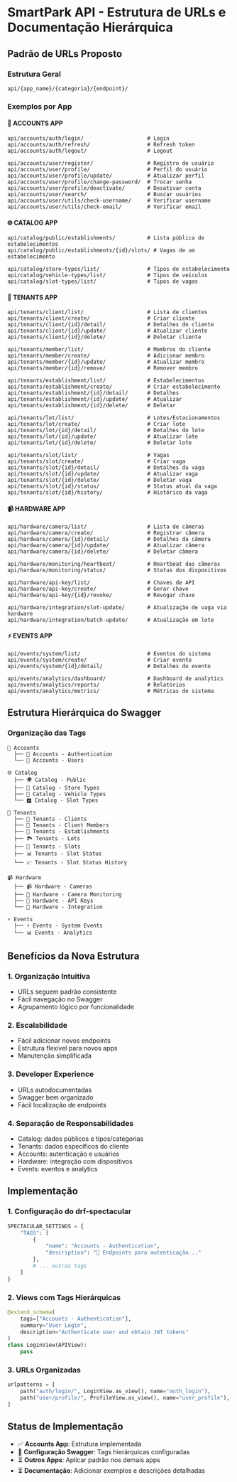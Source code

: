 # SmartPark API - Estrutura de URLs e Documentação Hierárquica

## Padrão de URLs Proposto

### Estrutura Geral
```
api/{app_name}/{categoria}/{endpoint}/
```

### Exemplos por App

#### 🔐 **ACCOUNTS APP**
```
api/accounts/auth/login/                    # Login
api/accounts/auth/refresh/                  # Refresh token
api/accounts/auth/logout/                   # Logout

api/accounts/user/register/                 # Registro de usuário
api/accounts/user/profile/                  # Perfil do usuário
api/accounts/user/profile/update/           # Atualizar perfil
api/accounts/user/profile/change-password/  # Trocar senha
api/accounts/user/profile/deactivate/       # Desativar conta
api/accounts/user/search/                   # Buscar usuários
api/accounts/user/utils/check-username/     # Verificar username
api/accounts/user/utils/check-email/        # Verificar email
```

#### 🌐 **CATALOG APP**
```
api/catalog/public/establishments/          # Lista pública de estabelecimentos
api/catalog/public/establishments/{id}/slots/ # Vagas de um estabelecimento

api/catalog/store-types/list/               # Tipos de estabelecimento
api/catalog/vehicle-types/list/             # Tipos de veículos
api/catalog/slot-types/list/                # Tipos de vagas
```

#### 🏢 **TENANTS APP**
```
api/tenants/client/list/                    # Lista de clientes
api/tenants/client/create/                  # Criar cliente
api/tenants/client/{id}/detail/             # Detalhes do cliente
api/tenants/client/{id}/update/             # Atualizar cliente
api/tenants/client/{id}/delete/             # Deletar cliente

api/tenants/member/list/                    # Membros do cliente
api/tenants/member/create/                  # Adicionar membro
api/tenants/member/{id}/update/             # Atualizar membro
api/tenants/member/{id}/remove/             # Remover membro

api/tenants/establishment/list/             # Estabelecimentos
api/tenants/establishment/create/           # Criar estabelecimento
api/tenants/establishment/{id}/detail/      # Detalhes
api/tenants/establishment/{id}/update/      # Atualizar
api/tenants/establishment/{id}/delete/      # Deletar

api/tenants/lot/list/                       # Lotes/Estacionamentos
api/tenants/lot/create/                     # Criar lote
api/tenants/lot/{id}/detail/                # Detalhes do lote
api/tenants/lot/{id}/update/                # Atualizar lote
api/tenants/lot/{id}/delete/                # Deletar lote

api/tenants/slot/list/                      # Vagas
api/tenants/slot/create/                    # Criar vaga
api/tenants/slot/{id}/detail/               # Detalhes da vaga
api/tenants/slot/{id}/update/               # Atualizar vaga
api/tenants/slot/{id}/delete/               # Deletar vaga
api/tenants/slot/{id}/status/               # Status atual da vaga
api/tenants/slot/{id}/history/              # Histórico da vaga
```

#### 📹 **HARDWARE APP**
```
api/hardware/camera/list/                   # Lista de câmeras
api/hardware/camera/create/                 # Registrar câmera
api/hardware/camera/{id}/detail/            # Detalhes da câmera
api/hardware/camera/{id}/update/            # Atualizar câmera
api/hardware/camera/{id}/delete/            # Deletar câmera

api/hardware/monitoring/heartbeat/          # Heartbeat das câmeras
api/hardware/monitoring/status/             # Status dos dispositivos

api/hardware/api-key/list/                  # Chaves de API
api/hardware/api-key/create/                # Gerar chave
api/hardware/api-key/{id}/revoke/           # Revogar chave

api/hardware/integration/slot-update/       # Atualização de vaga via hardware
api/hardware/integration/batch-update/      # Atualização em lote
```

#### ⚡ **EVENTS APP**
```
api/events/system/list/                     # Eventos do sistema
api/events/system/create/                   # Criar evento
api/events/system/{id}/detail/              # Detalhes do evento

api/events/analytics/dashboard/             # Dashboard de analytics
api/events/analytics/reports/               # Relatórios
api/events/analytics/metrics/               # Métricas do sistema
```

## Estrutura Hierárquica do Swagger

### Organização das Tags
```
📱 Accounts
  ├── 🔐 Accounts - Authentication
  └── 👤 Accounts - Users

🌐 Catalog  
  ├── 🌍 Catalog - Public
  ├── 🏪 Catalog - Store Types
  ├── 🚗 Catalog - Vehicle Types
  └── 🅿️ Catalog - Slot Types

🏢 Tenants
  ├── 🏢 Tenants - Clients
  ├── 👥 Tenants - Client Members  
  ├── 🏬 Tenants - Establishments
  ├── 🏞️ Tenants - Lots
  ├── 🚙 Tenants - Slots
  ├── 📊 Tenants - Slot Status
  └── 📈 Tenants - Slot Status History

📹 Hardware
  ├── 📹 Hardware - Cameras
  ├── 📡 Hardware - Camera Monitoring
  ├── 🔑 Hardware - API Keys
  └── 🔗 Hardware - Integration

⚡ Events
  ├── ⚡ Events - System Events
  └── 📊 Events - Analytics
```

## Benefícios da Nova Estrutura

### 1. **Organização Intuitiva**
- URLs seguem padrão consistente
- Fácil navegação no Swagger
- Agrupamento lógico por funcionalidade

### 2. **Escalabilidade**
- Fácil adicionar novos endpoints
- Estrutura flexível para novos apps
- Manutenção simplificada

### 3. **Developer Experience**
- URLs autodocumentadas
- Swagger bem organizado
- Fácil localização de endpoints

### 4. **Separação de Responsabilidades**
- Catalog: dados públicos e tipos/categorias
- Tenants: dados específicos do cliente
- Accounts: autenticação e usuários
- Hardware: integração com dispositivos
- Events: eventos e analytics

## Implementação

### 1. **Configuração do drf-spectacular**
```python
SPECTACULAR_SETTINGS = {
    "TAGS": [
        {
            "name": "Accounts - Authentication",
            "description": "🔐 Endpoints para autenticação..."
        },
        # ... outras tags
    ]
}
```

### 2. **Views com Tags Hierárquicas**
```python
@extend_schema(
    tags=["Accounts - Authentication"],
    summary="User Login",
    description="Authenticate user and obtain JWT tokens"
)
class LoginView(APIView):
    pass
```

### 3. **URLs Organizadas**
```python
urlpatterns = [
    path("auth/login/", LoginView.as_view(), name="auth_login"),
    path("user/profile/", ProfileView.as_view(), name="user_profile"),
]
```

## Status de Implementação

- ✅ **Accounts App**: Estrutura implementada
- 🔄 **Configuração Swagger**: Tags hierárquicas configuradas  
- ⏳ **Outros Apps**: Aplicar padrão nos demais apps
- ⏳ **Documentação**: Adicionar exemplos e descrições detalhadas